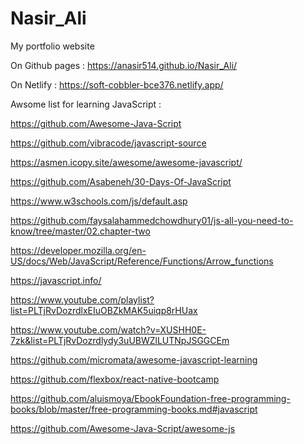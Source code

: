 # Nasir_Ali
My portfolio website 

On Github pages :
https://anasir514.github.io/Nasir_Ali/

On Netlify :
https://soft-cobbler-bce376.netlify.app/



Awsome list for learning JavaScript :

https://github.com/Awesome-Java-Script

https://github.com/vibracode/javascript-source

https://asmen.icopy.site/awesome/awesome-javascript/

https://github.com/Asabeneh/30-Days-Of-JavaScript

https://www.w3schools.com/js/default.asp

https://github.com/faysalahammedchowdhury01/js-all-you-need-to-know/tree/master/02.chapter-two

https://developer.mozilla.org/en-US/docs/Web/JavaScript/Reference/Functions/Arrow_functions

https://javascript.info/

https://www.youtube.com/playlist?list=PLTjRvDozrdlxEIuOBZkMAK5uiqp8rHUax

https://www.youtube.com/watch?v=XUSHH0E-7zk&list=PLTjRvDozrdlydy3uUBWZlLUTNpJSGGCEm

https://github.com/micromata/awesome-javascript-learning

https://github.com/flexbox/react-native-bootcamp

https://github.com/aluismoya/EbookFoundation-free-programming-books/blob/master/free-programming-books.md#javascript

https://github.com/Awesome-Java-Script/awesome-js

